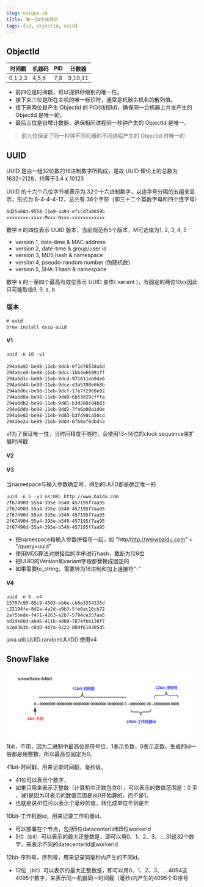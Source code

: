 ```yaml
---
slug: unique-id
title: 唯一ID生成规则
tags: [id, objectId, uuid]
---
```


## ObjectId

| 时间戳 | 机器码 | PID  | 计数器 |
| ------ | ------ | ---- | ------ |
|0,1,2,3|4,5,6|7,8|9,10,11|


* 前四位是时间戳，可以提供秒级别的唯一性。
* 接下来三位是所在主机的唯一标识符，通常是机器主机名的散列值。
* 接下来两位是产生 ObjectId 的 PID(线程Id)，确保同一台机器上并发产生的 ObjectId 是唯一的。
* 最后三位是自增计数器，确保相同进程同一秒钟产生的 ObjectId 是唯一。

> 前九位保证了同一秒钟不同机器的不同进程产生的 ObjectId 时唯一的


## UUID

UUID 是由一组32位数的16进制数字所构成，是故 UUID 理论上的总数为1632=2128，约等于3.4 x 10123

UUID 的十六个八位字节被表示为 32个十六进制数字，以连字号分隔的五组来显示，形式为 8-4-4-4-12，总共有 36个字符（即三十二个英数字母和四个连字号）

```
6d25a684-9558-11e9-aa94-efccd7a0659b
xxxxxxxx-xxxx-Mxxx-Nxxx-xxxxxxxxxxxx
```

数字 `M` 的四位表示 UUID 版本，当前规范有5个版本，M可选值为1, 2, 3, 4, 5

* version 1, date-time & MAC address
* version 2, date-time & group/user id
* version 3, MD5 hash & namespace
* version 4, pseudo-random number (伪随机数)
* version 5, SHA-1 hash & namespace

数字 `N` 的一至四个最高有效位表示 UUID 变体( variant )，有固定的两位10xx因此只可能取值8, 9, a, b

### 版本
```shell
# uuid
brew install ossp-uuid
```
#### V1

```shell
uuid -n 10 -v1

294a6a92-be98-11eb-9dcb-0f1e76538a6d
294a6ce0-be98-11eb-9dcc-1bb4e66991ff
294a6d1c-be98-11eb-9dcd-971611eb04e6
294a6d44-be98-11eb-9dce-d3a5708e6b8b
294a6d6c-be98-11eb-9dcf-17e7f2960e02
294a6d8a-be98-11eb-9dd0-6b53d29cfffa
294a6db2-be98-11eb-9dd1-b3d280c04b83
294a6dda-be98-11eb-9dd2-7fa6a00a1d0e
294a6e02-be98-11eb-9dd3-b3fd98ca50cd
294a6e2a-be98-11eb-9dd4-6fb0ef6dbd4a
```

v1为了保证唯一性，当时间精度不够时，会使用13~14位的clock sequence来扩展时间戳

#### V2

#### V3

当namespace与输入参数确定时，得到的UUID都是确定唯一的

```shell
uuid -n 5 -v3 ns:URL http://www.baidu.com
2f67490d-55a4-395e-b540-457195f7aa95
2f67490d-55a4-395e-b540-457195f7aa95
2f67490d-55a4-395e-b540-457195f7aa95
2f67490d-55a4-395e-b540-457195f7aa95
2f67490d-55a4-395e-b540-457195f7aa95
```

* 把namespace和输入参数拼接在一起，如 "http/http://wwwbaidu.com" + "/query=uuid"
* 使用MD5算法对拼接后的字串进行hash，截断为128位
* 把UUID的Version和variant字段都替换成固定的
* 如果需要to_string，需要转为16进制和加上连接符"-"

#### V4

```shell
uuid -n 5 -v4
15707c90-85c9-4503-bb6e-cb6e3354335d
c22194fe-8d2a-4a2d-a9b3-5fe0ac16cb72
2af5bede-f471-4263-a2b7-5794ce357aa5
bd2de88d-a846-411b-ad80-7874fbb138f7
b2a0363b-c8d0-4b7a-9222-8b9f610305d5
```

java.util.UUID.randomUUID() 使用v4

## SnowFlake

![](../docs/resources/java/13382703-b64e38457ddd13e2.jpg)

1bit，不用，因为二进制中最高位是符号位，1表示负数，0表示正数。生成的id一般都是用整数，所以最高位固定为0。

41bit-时间戳，用来记录时间戳，毫秒级。
- 41位可以表示个数字，
- 如果只用来表示正整数（计算机中正数包含0），可以表示的数值范围是：0 至 ，减1是因为可表示的数值范围是从0开始算的，而不是1。
- 也就是说41位可以表示个毫秒的值，转化成单位年则是年

10bit-工作机器id，用来记录工作机器id。
- 可以部署在个节点，包括5位datacenterId和5位workerId
- 5位（bit）可以表示的最大正整数是，即可以用0、1、2、3、....31这32个数字，来表示不同的datecenterId或workerId

12bit-序列号，序列号，用来记录同毫秒内产生的不同id。
- 12位（bit）可以表示的最大正整数是，即可以用0、1、2、3、....4094这4095个数字，来表示同一机器同一时间截（毫秒)内产生的4095个ID序号